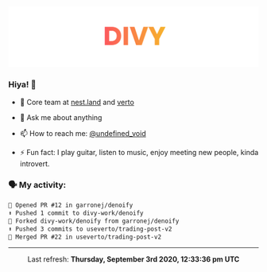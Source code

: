 
![](https://github.com/divy-work/divy-work/raw/master/assets/divy.png)

### Hiya! 👋

- 🔭 Core team at [nest.land](https://github.com/nestdotland/nest.land) and [verto](https://github.com/useverto/verto)

- 💬 Ask me about anything

- 📫 How to reach me: [@undefined_void](https://instagram.com/divy.exe)

- ⚡ Fun fact: I play guitar, listen to music, enjoy meeting new people, kinda introvert.

### 🗣 My activity:

```
💪 Opened PR #12 in garronej/denoify
⬆️ Pushed 1 commit to divy-work/denoify
🍴 Forked divy-work/denoify from garronej/denoify
⬆️ Pushed 3 commits to useverto/trading-post-v2
🎉 Merged PR #22 in useverto/trading-post-v2
```

------------
<p align="center">Last refresh: <b>Thursday, September 3rd 2020, 12:33:36 pm UTC</b></p>
